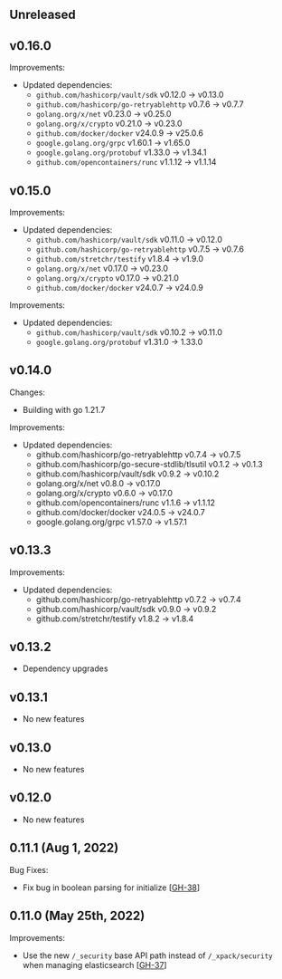 ## Unreleased

## v0.16.0
Improvements:
* Updated dependencies:
  * `github.com/hashicorp/vault/sdk` v0.12.0 -> v0.13.0
  * `github.com/hashicorp/go-retryablehttp` v0.7.6 -> v0.7.7
  * `golang.org/x/net` v0.23.0 -> v0.25.0
  * `golang.org/x/crypto` v0.21.0 -> v0.23.0
  * `github.com/docker/docker` v24.0.9 -> v25.0.6
  * `google.golang.org/grpc` v1.60.1 -> v1.65.0
  * `google.golang.org/protobuf` v1.33.0 -> v1.34.1
  * `github.com/opencontainers/runc` v1.1.12 -> v1.1.14

## v0.15.0
Improvements:
* Updated dependencies:
  * `github.com/hashicorp/vault/sdk` v0.11.0 -> v0.12.0
  * `github.com/hashicorp/go-retryablehttp` v0.7.5 -> v0.7.6
  * `github.com/stretchr/testify` v1.8.4 -> v1.9.0
  * `golang.org/x/net` v0.17.0 -> v0.23.0
  * `golang.org/x/crypto` v0.17.0 -> v0.21.0
  * `github.com/docker/docker` v24.0.7 -> v24.0.9

Improvements:
* Updated dependencies:
  * `github.com/hashicorp/vault/sdk` v0.10.2 -> v0.11.0
  * `google.golang.org/protobuf` v1.31.0 -> 1.33.0

## v0.14.0
Changes:
* Building with go 1.21.7

Improvements:
* Updated dependencies:
  * github.com/hashicorp/go-retryablehttp v0.7.4 -> v0.7.5
  * github.com/hashicorp/go-secure-stdlib/tlsutil v0.1.2 -> v0.1.3
  * github.com/hashicorp/vault/sdk v0.9.2 -> v0.10.2
  * golang.org/x/net v0.8.0 -> v0.17.0
  * golang.org/x/crypto v0.6.0 -> v0.17.0
  * github.com/opencontainers/runc v1.1.6 -> v1.1.12
  * github.com/docker/docker v24.0.5 -> v24.0.7
  * google.golang.org/grpc v1.57.0 -> v1.57.1

## v0.13.3
Improvements:
* Updated dependencies:
  * github.com/hashicorp/go-retryablehttp v0.7.2 -> v0.7.4
  * github.com/hashicorp/vault/sdk v0.9.0 -> v0.9.2
  * github.com/stretchr/testify v1.8.2 -> v1.8.4

## v0.13.2
* Dependency upgrades 

## v0.13.1
* No new features

## v0.13.0
* No new features

## v0.12.0
* No new features

## 0.11.1 (Aug 1, 2022)

Bug Fixes:
* Fix bug in boolean parsing for initialize [[GH-38](https://github.com/hashicorp/vault-plugin-database-elasticsearch/pull/38)]

## 0.11.0 (May 25th, 2022)

Improvements:
* Use the new `/_security` base API path instead of `/_xpack/security` when managing elasticsearch [[GH-37](https://github.com/hashicorp/vault-plugin-database-elasticsearch/pull/37)]
